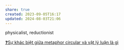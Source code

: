 ```yaml
---
share: true
created: 2023-09-05T16:17
updated: 2024-08-03T21:06
---
```

physicalist, reductionist

[❓Sự khác biệt giữa metaphor circular và vật lý luận là gì](../V%E1%BA%ADt%20l%C3%BD%20lu%E1%BA%ADn/%E2%9D%93S%E1%BB%B1%20kh%C3%A1c%20bi%E1%BB%87t%20gi%E1%BB%AFa%20metaphor%20circular%20v%C3%A0%20v%E1%BA%ADt%20l%C3%BD%20lu%E1%BA%ADn%20l%C3%A0%20g%C3%AC.md)
